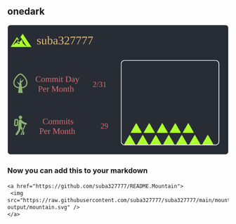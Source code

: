 ## onedark

![](./mountain.svg)

### Now you can add this to your markdown
```
<a href="https://github.com/suba327777/README.Mountain">
 <img src="https://raw.githubusercontent.com/suba327777/suba327777/main/mountain-output/mountain.svg" />
</a>
```